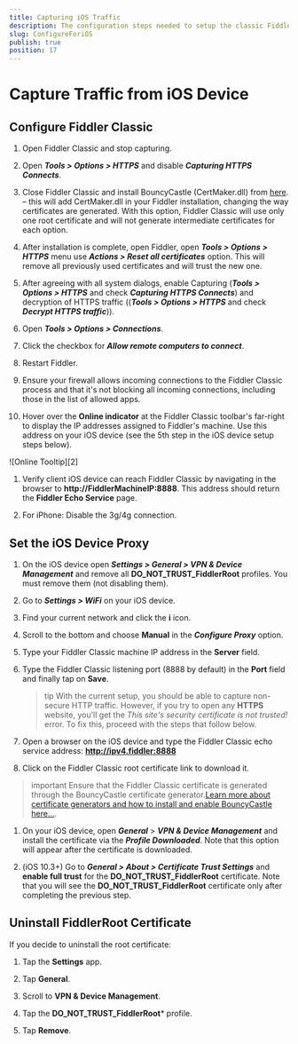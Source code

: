 ```yaml
---
title: Capturing iOS Traffic
description: The configuration steps needed to setup the classic Fiddler Classic to capture traffic from iOS devices.
slug: ConfigureForiOS
publish: true
position: 17
---
```


Capture Traffic from iOS Device
===============================

Configure Fiddler Classic
-----------------

1. Open Fiddler Classic and stop capturing.

1. Open **_Tools > Options > HTTPS_** and disable **_Capturing HTTPS Connects_**.

1. Close Fiddler Classic and install BouncyCastle (CertMaker.dll) from [here](https://telerik-fiddler.s3.amazonaws.com/fiddler/addons/fiddlercertmaker.exe). – this will add CertMaker.dll in your Fiddler installation, changing the way certificates are generated. With this option, Fiddler Classic will use only one root certificate and will not generate intermediate certificates for each option.

1. After installation is complete, open Fiddler, open **_Tools > Options > HTTPS_** menu use **_Actions > Reset all certificates_** option. This will remove all previously used certificates and will trust the new one.

1. After agreeing with all system dialogs, enable Capturing (**_Tools > Options > HTTPS_** and check **_Capturing HTTPS Connects_**) and decryption of HTTPS traffic ((**_Tools > Options > HTTPS_** and check **_Decrypt HTTPS traffic_**)).

1. Open **_Tools > Options > Connections_**.

1. Click the checkbox for **_Allow remote computers to connect_**.

1. Restart Fiddler.

1. Ensure your firewall allows incoming connections to the Fiddler Classic process and that it's not blocking all incoming connections, including those in the list of allowed apps.

1. Hover over the **Online indicator** at the Fiddler Classic toolbar's far-right to display the IP addresses assigned to Fiddler's machine. Use this address on your iOS device (see the 5th step in the iOS device setup steps below).

 ![Online Tooltip][2]

1. Verify client iOS device can reach Fiddler Classic by navigating in the browser to **http://FiddlerMachineIP:8888**. This address should return the **Fiddler Echo Service** page.

1. For iPhone: Disable the 3g/4g connection.


Set the iOS Device Proxy
------------------------

1. On the iOS device open **_Settings > General > VPN & Device Management_** and remove all **DO_NOT_TRUST_FiddlerRoot** profiles. You must remove them (not disabling them).

1. Go to **_Settings > WiFi_** on your iOS device.

1. Find your current network and click the **i** icon.

1. Scroll to the bottom and choose **Manual** in the **_Configure Proxy_** option.

1. Type your Fiddler Classic machine IP address in the **Server** field.

1. Type the Fiddler Classic listening port (8888 by default) in the **Port** field and finally tap on **Save**.

    >tip With the current setup, you should be able to capture non-secure HTTP traffic. However, if you try to open any **HTTPS** website, you'll get the _This site's security certificate is not trusted!_ error. To fix this, proceed with the steps that follow below.

1. Open a browser on the iOS device and type the Fiddler Classic echo service address: **http://ipv4.fiddler:8888**

1. Click on the Fiddler Classic root certificate link to download it.

 >important Ensure that the Fiddler Classic certificate is generated through the BouncyCastle certificate generator.[Learn more about certificate generators and how to install and enable BouncyCastle here...](https://www.telerik.com/blogs/understanding-fiddler-certificate-generators).

1. On your iOS device, open **_General_** > **_VPN & Device Management_** and install the certificate via the **_Profile Downloaded_**. Note that this option will appear after the certificate is downloaded.

1. (iOS 10.3+) Go to **_General > About > Certificate Trust Settings_** and **enable full trust** for the **DO_NOT_TRUST_FiddlerRoot** certificate. Note that you will see the **DO_NOT_TRUST_FiddlerRoot** certificate only after completing the previous step. 


Uninstall FiddlerRoot Certificate
---------------------------------

If you decide to uninstall the root certificate:

1. Tap the **Settings** app.

1. Tap **General**.

1. Scroll to **VPN & Device Management**.

1. Tap the **DO_NOT_TRUST_FiddlerRoot*** profile.

1. Tap **Remove**.
